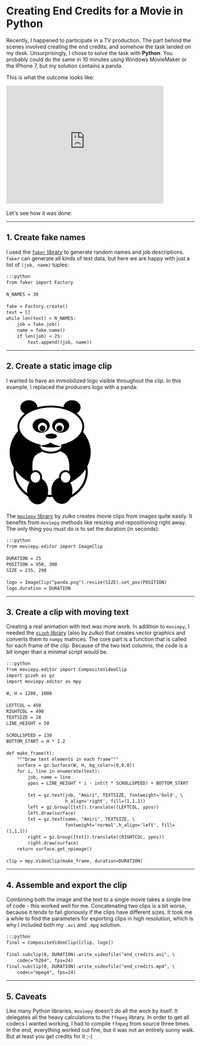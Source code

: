 
# Creating End Credits for a Movie in Python

Recently, I happened to participate in a TV production. 
The part behind the scenes involved creating the end credits, and somehow the task landed on my desk. Unsurprisingly, I chose to solve the task with **Python**. You probably could do the same in 10 minutes using Windows MovieMaker or the IPhone 7, but my solution contains a panda. 

This is what the outcome looks like:

<iframe width="420" height="315" src="https://www.youtube.com/embed/2OZP4taiXqg" frameborder="0" allowfullscreen></iframe>

Let's see how it was done:

----

## 1. Create fake names

I used the [`faker` library](http://faker.readthedocs.io/en/latest/) to generate random names and job descriptions. `faker` can generate all kinds of test data, but here we are happy with just a list of `(job, name)` tuples:

    :::python
    from faker import Factory

    N_NAMES = 30

    fake = Factory.create()
    text = []
    while len(text) < N_NAMES:
        job = fake.job()
        name = fake.name()
        if len(job) < 25:
            text.append((job, name))

----

## 2. Create a static image clip 

I wanted to have an immobilized logo visible throughout the clip. In this example, I replaced the producers logo with a panda:

![panda image](images/panda.png)

The [`moviepy` library](https://zulko.github.io/moviepy/) by *zulko* creates movie clips from images quite easily. It benefits from `moviepy` methods like resizing and repositioning right away. The only thing you *must* do is to set the duration (in seconds):

    :::python
    from moviepy.editor import ImageClip

    DURATION = 25
    POSITION = 950, 300
    SIZE = 235, 298

    logo = ImageClip("panda.png").resize(SIZE).set_pos(POSITION)
    logo.duration = DURATION

----

## 3. Create a clip with moving text

Creating a real animation with text was more work. In addition to `moviepy`, I needed the [`gizeh` library](https://github.com/Zulko/gizeh) (also by *zulko*) that creates vector graphics and converts them to `numpy` matrices. The core part is a function that is called for each frame of the clip. Because of the two text columns, the code is a bit longer than a minimal script would be.

    :::python
    from moviepy.editor import CompositeVideoClip
    import gizeh as gz
    import moviepy.editor as mpy

    W, H = 1200, 1000

    LEFTCOL = 450
    RIGHTCOL = 490
    TEXTSIZE = 28
    LINE_HEIGHT = 50

    SCROLLSPEED = 130
    BOTTOM_START = H * 1.2

    def make_frame(t):
        """Draw text elements in each frame"""
        surface = gz.Surface(W, H, bg_color=(0,0,0))
        for i, line in enumerate(text):
            job, name = line
            ypos = LINE_HEIGHT * i - int(t * SCROLLSPEED) + BOTTOM_START
            
            txt = gz.text(job, "Amiri", TEXTSIZE, fontweight='bold', \
                          h_align='right', fill=(1,1,1))
            left = gz.Group([txt]).translate((LEFTCOL, ypos))
            left.draw(surface)
            txt = gz.text(name, "Amiri", TEXTSIZE, \
                          fontweight='normal',h_align='left', fill=(1,1,1))
            right = gz.Group([txt]).translate((RIGHTCOL, ypos))
            right.draw(surface)
        return surface.get_npimage()

    clip = mpy.VideoClip(make_frame, duration=DURATION)

----

## 4. Assemble and export the clip

Combining both the image and the text to a single movie takes a single line of code - this worked well for me. Concatenating two clips is a bit worse, because it tends to fail gloriously if the clips have different sizes. It took me a while to find the parameters for exporting clips in high resolution, which is why I included both my `.avi` and `.mpg` solution.

    :::python
    final = CompositeVideoClip([clip, logo])

    final.subclip(0, DURATION).write_videofile("end_credits.avi", \
        codec="h264", fps=24) 
    final.subclip(0, DURATION).write_videofile("end_credits.mp4", \
        codec="mpeg4", fps=24) 

----

## 5. Caveats

Like many Python libraries, `moviepy` doesn't do all the work by itself. It delegates all the heavy calculations to the `ffmpeg` library. In order to get all codecs I wanted working, I had to compile `ffmpeg` from source three times. In the end, everything worked out fine, but it was not an entirely sunny walk. But at least you get credits for it ;-)

